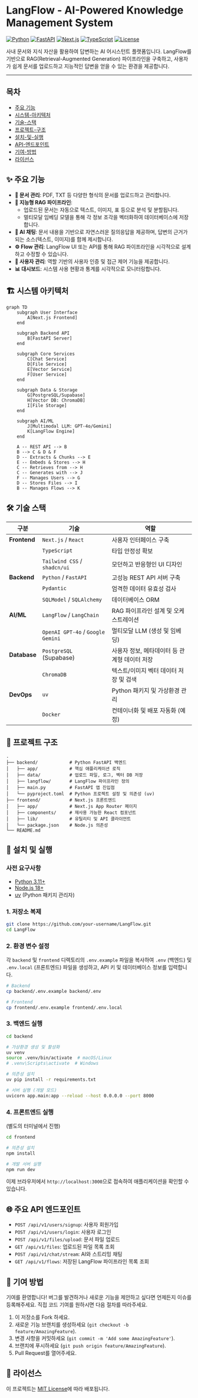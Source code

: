 # LangFlow - AI-Powered Knowledge Management System

[![Python](https://img.shields.io/badge/Python-3.11+-blue?logo=python&logoColor=white)](https://www.python.org)
[![FastAPI](https://img.shields.io/badge/FastAPI-0.110+-green?logo=fastapi&logoColor=white)](https://fastapi.tiangolo.com/)
[![Next.js](https://img.shields.io/badge/Next.js-14+-black?logo=next.js&logoColor=white)](https://nextjs.org/)
[![TypeScript](https://img.shields.io/badge/TypeScript-5+-blue?logo=typescript&logoColor=white)](https://www.typescriptlang.org/)
[![License](https://img.shields.io/badge/License-MIT-yellow.svg)](https://opensource.org/licenses/MIT)

사내 문서와 지식 자산을 활용하여 답변하는 AI 어시스턴트 플랫폼입니다. LangFlow를 기반으로 RAG(Retrieval-Augmented Generation) 파이프라인을 구축하고, 사용자가 쉽게 문서를 업로드하고 지능적인 답변을 얻을 수 있는 환경을 제공합니다.

---

## 목차

- [주요 기능](#-주요-기능)
- [시스템-아키텍처](#-시스템-아키텍처)
- [기술-스택](#-기술-스택)
- [프로젝트-구조](#-프로젝트-구조)
- [설치-및-실행](#-설치-및-실행)
- [API-엔드포인트](#-주요-api-엔드포인트)
- [기여-방법](#-기여-방법)
- [라이선스](#-라이선스)

## ✨ 주요 기능

- **📄 문서 관리**: PDF, TXT 등 다양한 형식의 문서를 업로드하고 관리합니다.
- **🧠 지능형 RAG 파이프라인**:
  - 업로드된 문서는 자동으로 텍스트, 이미지, 표 등으로 분석 및 분할됩니다.
  - 멀티모달 임베딩 모델을 통해 각 정보 조각을 벡터화하여 데이터베이스에 저장합니다.
- **💬 AI 채팅**: 문서 내용을 기반으로 자연스러운 질의응답을 제공하며, 답변의 근거가 되는 소스(텍스트, 이미지)를 함께 제시합니다.
- **⚙️ Flow 관리**: LangFlow UI 또는 API를 통해 RAG 파이프라인을 시각적으로 설계하고 수정할 수 있습니다.
- **👥 사용자 관리**: 역할 기반의 사용자 인증 및 접근 제어 기능을 제공합니다.
- **📊 대시보드**: 시스템 사용 현황과 통계를 시각적으로 모니터링합니다.

## 🏗️ 시스템 아키텍처

```mermaid
graph TD
    subgraph User Interface
        A[Next.js Frontend]
    end

    subgraph Backend API
        B[FastAPI Server]
    end

    subgraph Core Services
        C[Chat Service]
        D[File Service]
        E[Vector Service]
        F[User Service]
    end

    subgraph Data & Storage
        G[PostgreSQL/Supabase]
        H[Vector DB: ChromaDB]
        I[File Storage]
    end

    subgraph AI/ML
        J[Multimodal LLM: GPT-4o/Gemini]
        K[LangFlow Engine]
    end

    A -- REST API --> B
    B --> C & D & F
    D -- Extracts & Chunks --> E
    E -- Embeds & Stores --> H
    C -- Retrieves from --> H
    C -- Generates with --> J
    F -- Manages Users --> G
    D -- Stores Files --> I
    B -- Manages Flows --> K
```

## 🛠️ 기술 스택

| 구분        | 기술                               | 역할                                     |
| ----------- | ---------------------------------- | ---------------------------------------- |
| **Frontend**| `Next.js` / `React`                | 사용자 인터페이스 구축                   |
|             | `TypeScript`                       | 타입 안정성 확보                         |
|             | `Tailwind CSS` / `shadcn/ui`       | 모던하고 반응형인 UI 디자인              |
| **Backend** | `Python` / `FastAPI`               | 고성능 REST API 서버 구축                |
|             | `Pydantic`                         | 엄격한 데이터 유효성 검사                |
|             | `SQLModel` / `SQLAlchemy`          | 데이터베이스 ORM                         |
| **AI/ML**   | `LangFlow` / `LangChain`           | RAG 파이프라인 설계 및 오케스트레이션    |
|             | `OpenAI GPT-4o` / `Google Gemini`  | 멀티모달 LLM (생성 및 임베딩)            |
| **Database**| `PostgreSQL` (Supabase)            | 사용자 정보, 메타데이터 등 관계형 데이터 저장 |
|             | `ChromaDB`                         | 텍스트/이미지 벡터 데이터 저장 및 검색   |
| **DevOps**  | `uv`                               | Python 패키지 및 가상환경 관리           |
|             | `Docker`                           | 컨테이너화 및 배포 자동화 (예정)         |

## 📂 프로젝트 구조

```
.
├── backend/            # Python FastAPI 백엔드
│   ├── app/            # 핵심 애플리케이션 로직
│   ├── data/           # 업로드 파일, 로그, 벡터 DB 저장
│   ├── langflow/       # LangFlow 파이프라인 정의
│   ├── main.py         # FastAPI 앱 진입점
│   └── pyproject.toml  # Python 프로젝트 설정 및 의존성 (uv)
├── frontend/           # Next.js 프론트엔드
│   ├── app/            # Next.js App Router 페이지
│   ├── components/     # 재사용 가능한 React 컴포넌트
│   ├── lib/            # 유틸리티 및 API 클라이언트
│   └── package.json    # Node.js 의존성
└── README.md
```

## 🚀 설치 및 실행

### 사전 요구사항

- [Python 3.11+](https://www.python.org/)
- [Node.js 18+](https://nodejs.org/)
- [uv](https://github.com/astral-sh/uv) (Python 패키지 관리자)

### 1. 저장소 복제

```bash
git clone https://github.com/your-username/LangFlow.git
cd LangFlow
```

### 2. 환경 변수 설정

각 `backend` 및 `frontend` 디렉토리의 `.env.example` 파일을 복사하여 `.env` (백엔드) 및 `.env.local` (프론트엔드) 파일을 생성하고, API 키 및 데이터베이스 정보를 입력합니다.

```bash
# Backend
cp backend/.env.example backend/.env

# Frontend
cp frontend/.env.example frontend/.env.local
```

### 3. 백엔드 실행

```bash
cd backend

# 가상환경 생성 및 활성화
uv venv
source .venv/bin/activate  # macOS/Linux
# .venv\Scripts\activate  # Windows

# 의존성 설치
uv pip install -r requirements.txt

# 서버 실행 (개발 모드)
uvicorn app.main:app --reload --host 0.0.0.0 --port 8000
```

### 4. 프론트엔드 실행

(별도의 터미널에서 진행)

```bash
cd frontend

# 의존성 설치
npm install

# 개발 서버 실행
npm run dev
```

이제 브라우저에서 `http://localhost:3000`으로 접속하여 애플리케이션을 확인할 수 있습니다.

## 🌐 주요 API 엔드포인트

- `POST /api/v1/users/signup`: 사용자 회원가입
- `POST /api/v1/users/login`: 사용자 로그인
- `POST /api/v1/files/upload`: 문서 파일 업로드
- `GET /api/v1/files`: 업로드된 파일 목록 조회
- `POST /api/v1/chat/stream`: AI와 스트리밍 채팅
- `GET /api/v1/flows`: 저장된 LangFlow 파이프라인 목록 조회

## 🤝 기여 방법

기여를 환영합니다! 버그를 발견하거나 새로운 기능을 제안하고 싶다면 언제든지 이슈를 등록해주세요. 직접 코드 기여를 원하시면 다음 절차를 따라주세요.

1.  이 저장소를 Fork 하세요.
2.  새로운 기능 브랜치를 생성하세요 (`git checkout -b feature/AmazingFeature`).
3.  변경 사항을 커밋하세요 (`git commit -m 'Add some AmazingFeature'`).
4.  브랜치에 푸시하세요 (`git push origin feature/AmazingFeature`).
5.  Pull Request를 열어주세요.

## 📄 라이선스

이 프로젝트는 [MIT License](LICENSE)에 따라 배포됩니다.